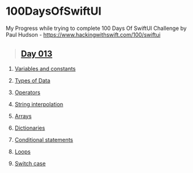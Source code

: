 # 100DaysOfSwiftUI

My Progress while trying to complete 100 Days Of SwiftUI Challenge by Paul Hudson - https://www.hackingwithswift.com/100/swiftui

> ## [Day 013](https://www.hackingwithswift.com/100/swiftui/13 "Day 013")

1. [Variables and constants](https://www.hackingwithswift.com/read/0/2/variables-and-constants "Variables and constants")

2. [Types of Data](https://www.hackingwithswift.com/read/0/3/types-of-data "Types of Data")

3. [Operators](https://www.hackingwithswift.com/read/0/4/operators "Operators")

4. [String interpolation](https://www.hackingwithswift.com/read/0/5/string-interpolation "String interpolation")

5. [Arrays](https://www.hackingwithswift.com/read/0/6/arrays "Arrays")

6. [Dictionaries](https://www.hackingwithswift.com/read/0/7/dictionaries "Dictionaries")

7. [Conditional statements](https://www.hackingwithswift.com/read/0/8/conditional-statements "Conditional statements")

8. [Loops](https://www.hackingwithswift.com/read/0/9/loops "Loops")

9. [Switch case](https://www.hackingwithswift.com/read/0/10/switch-case "Switch case")
